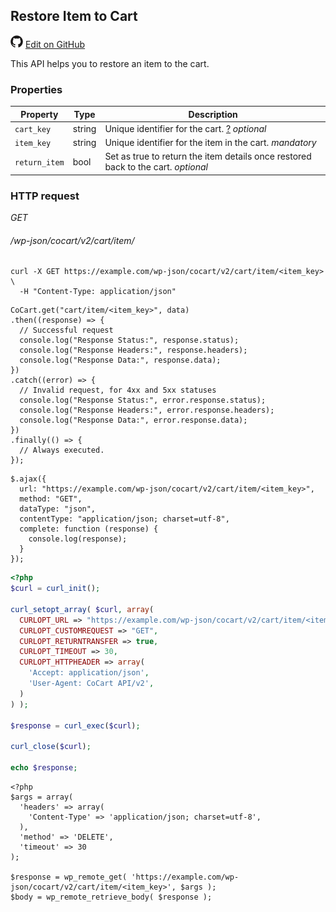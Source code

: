 ## Restore Item to Cart ##

<img src="images/github.svg" width="20" height="20" alt="GitHub Mark Logo"> [Edit on GitHub](https://github.com/co-cart/co-cart-docs/blob/master/source/includes/cocart-v2/_cart-item-restore.md)

This API helps you to restore an item to the cart.

### Properties ###

| Property      | Type   | Description                                                                                                                 |
| ------------- | ------ | --------------------------------------------------------------------------------------------------------------------------- |
| `cart_key`    | string | Unique identifier for the cart. <a class="label label-info" href="#cart-key">?</a> <i class="label label-info">optional</i> |
| `item_key`    | string | Unique identifier for the item in the cart. <i class="label label-info">mandatory</i>                                       |
| `return_item` | bool   | Set as true to return the item details once restored back to the cart. <i class="label label-info">optional</i>             |

### HTTP request ###

<div class="api-endpoint">
  <div class="endpoint-data">
    <i class="label label-get">GET</i>
    <h6>/wp-json/cocart/v2/cart/item/<item_key></h6>
    </div>
</div>

```shell
curl -X GET https://example.com/wp-json/cocart/v2/cart/item/<item_key> \
  -H "Content-Type: application/json"
```

```javascript--node
CoCart.get("cart/item/<item_key>", data)
.then((response) => {
  // Successful request
  console.log("Response Status:", response.status);
  console.log("Response Headers:", response.headers);
  console.log("Response Data:", response.data);
})
.catch((error) => {
  // Invalid request, for 4xx and 5xx statuses
  console.log("Response Status:", error.response.status);
  console.log("Response Headers:", error.response.headers);
  console.log("Response Data:", error.response.data);
})
.finally(() => {
  // Always executed.
});
```

```javascript--jquery
$.ajax({
  url: "https://example.com/wp-json/cocart/v2/cart/item/<item_key>",
  method: "GET",
  dataType: "json",
  contentType: "application/json; charset=utf-8",
  complete: function (response) {
    console.log(response);
  }
});
```

```php
<?php
$curl = curl_init();

curl_setopt_array( $curl, array(
  CURLOPT_URL => "https://example.com/wp-json/cocart/v2/cart/item/<item_key>",
  CURLOPT_CUSTOMREQUEST => "GET",
  CURLOPT_RETURNTRANSFER => true,
  CURLOPT_TIMEOUT => 30,
  CURLOPT_HTTPHEADER => array(
    'Accept: application/json',
    'User-Agent: CoCart API/v2',
  )
) );

$response = curl_exec($curl);

curl_close($curl);

echo $response;
```

```php--wp-http-api
<?php
$args = array(
  'headers' => array(
    'Content-Type' => 'application/json; charset=utf-8',
  ),
  'method' => 'DELETE',
  'timeout' => 30
);

$response = wp_remote_get( 'https://example.com/wp-json/cocart/v2/cart/item/<item_key>', $args );
$body = wp_remote_retrieve_body( $response );
```
